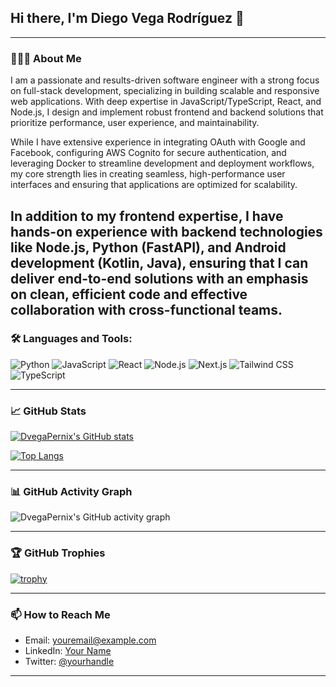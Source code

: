 ## Hi there, I'm Diego Vega Rodríguez 👋

---

### 👨🏻‍💻 About Me
I am a passionate and results-driven software engineer with a strong focus on full-stack development, specializing in building scalable and responsive web applications. With deep expertise in JavaScript/TypeScript, React, and Node.js, I design and implement robust frontend and backend solutions that prioritize performance, user experience, and maintainability.

While I have extensive experience in integrating OAuth with Google and Facebook, configuring AWS Cognito for secure authentication, and leveraging Docker to streamline development and deployment workflows, my core strength lies in creating seamless, high-performance user interfaces and ensuring that applications are optimized for scalability.

In addition to my frontend expertise, I have hands-on experience with backend technologies like Node.js, Python (FastAPI), and Android development (Kotlin, Java), ensuring that I can deliver end-to-end solutions with an emphasis on clean, efficient code and effective collaboration with cross-functional teams.
---

### 🛠️ Languages and Tools:

![Python](https://img.shields.io/badge/-Python-333333?style=flat&logo=python)
![JavaScript](https://img.shields.io/badge/-JavaScript-333333?style=flat&logo=javascript)
![React](https://img.shields.io/badge/-React-333333?style=flat&logo=react)
![Node.js](https://img.shields.io/badge/-Node.js-333333?style=flat&logo=node.js)
![Next.js](https://img.shields.io/badge/-Next.js-333333?style=flat&logo=next.js)
![Tailwind CSS](https://img.shields.io/badge/-Tailwind_CSS-333333?style=flat&logo=tailwind-css)
![TypeScript](https://img.shields.io/badge/-TypeScript-333333?style=flat&logo=typescript)

---

### 📈 GitHub Stats

[![DvegaPernix's GitHub stats](https://github-readme-stats.vercel.app/api?username=DvegaPernix&show_icons=true&theme=radical)](https://github.com/DvegaPernix/github-readme-stats)

[![Top Langs](https://github-readme-stats.vercel.app/api/top-langs/?username=DvegaPernix&layout=compact&theme=radical)](https://github.com/DvegaPernix/github-readme-stats)

---

### 📊 GitHub Activity Graph

![DvegaPernix's GitHub activity graph](https://activity-graph.herokuapp.com/graph?username=DvegaPernix&theme=radical)

---

### 🏆 GitHub Trophies

[![trophy](https://github-profile-trophy.vercel.app/?username=DvegaPernix&theme=radical)](https://github.com/DvegaPernix/github-profile-trophy)


---

### 📫 How to Reach Me

- Email: [youremail@example.com](mailto:youremail@example.com)
- LinkedIn: [Your Name](https://www.linkedin.com/in/yourname/)
- Twitter: [@yourhandle](https://twitter.com/yourhandle)

---
